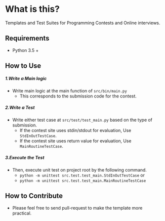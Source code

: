 # What is this?
Templates and Test Suites for Programming Contests and Online interviews.

## Requirements
* Python 3.5 +

## How to Use
##### 1.Write a Main logic
* Write main logic at the main function of `src/bin/main.py`
  * This corresponds to the submission code for the contest.
  
##### 2.Write a Test
* Write either test case at `src/test/test_main.py` based on the type of submission.
  * If the contest site uses stdin/stdout for evaluation, Use `StdInOutTestCase`.
  * If the contest site uses return value for evaluation, Use `MainRoutineTestCase`.
  
##### 3.Execute the Test
* Then, execute unit test on project root by the following command.
    * `python -m unittest src.test.test_main.StdInOutTestCase` or
    * `python -m unittest src.test.test_main.MainRoutineTestCase`
    
## How to Contribute
* Please feel free to send pull-request to make the template more practical.

